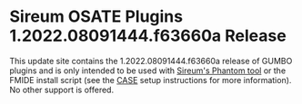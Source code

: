 # Sireum OSATE Plugins 1.2022.08091444.f63660a Release

This update site contains the 1.2022.08091444.f63660a release of GUMBO plugins and is only
intended to be used with [Sireum's Phantom tool](https://github.com/sireum/phantom)
or the FMIDE install script (see the
[CASE](https://github.com/sireum/case-env#setting-up-fmide-and-hamr-only)
setup instructions for more information). No other support is offered.
